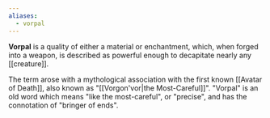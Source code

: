 ```yaml
---
aliases:
  - vorpal
---
```


**Vorpal** is a quality of either a material or enchantment, which, when forged into a weapon, is described as powerful enough to decapitate nearly any [[creature]].

The term arose with a mythological association with the first known [[Avatar of Death]], also known as "[[Vorgon'vor|the Most-Careful]]". "Vorpal" is an old word which means "like the most-careful", or "precise", and has the connotation of "bringer of ends".